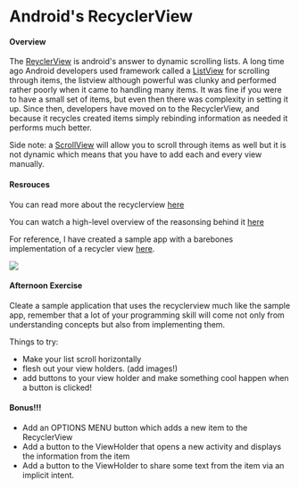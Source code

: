 # Android's RecyclerView

#### Overview
 The [ReyclerView](https://developer.android.com/training/material/lists-cards.html) is android's answer to dynamic scrolling lists. A long time ago Android developers used framework called a [ListView](https://developer.android.com/guide/topics/ui/layout/listview.html) for scrolling through items, the listview although powerful was clunky and performed rather poorly when it came to handling many items. It was fine if you were to have a small set of items, but even then there was complexity in setting it up. Since then, developers have moved on to the RecyclerView, and because it recycles created items simply rebinding information as needed it performs much better.
 
 Side note: a [ScrollView](https://developer.android.com/reference/android/widget/ScrollView.html) will allow you to scroll through items as well but it is not dynamic which means that you have to add each and every view manually.

#### Resrouces

You can read more about the recyclerview [here](https://guides.codepath.com/android/using-the-recyclerview)

You can watch a high-level overview of the reasonsing behind it [here](https://www.youtube.com/watch?v=-VPM6ICgCk8)

For reference, I have created a sample app with a barebones implementation of a recycler view [here](https://github.com/lighterletter/RecyclerView_Lesson). 

![](https://github.com/lighterletter/RecyclerView_Lesson/blob/master/sample/recyclerview_sample.gif)
#### Afternoon Exercise

Cleate a sample application that uses the recyclerview much like the sample app, remember that a lot of your programming skill will come not only from understanding concepts but also from implementing them. 

Things to try:
* Make your list scroll horizontally
* flesh out your view holders. (add images!)
* add buttons to your view holder and make something cool happen when a button is clicked!

#### Bonus!!!

* Add an OPTIONS MENU button which adds a new item to the RecyclerView
* Add a button to the ViewHolder that opens a new activity and displays the information from the item 
* Add a button to the ViewHolder to share some text from the item via an implicit intent. 
